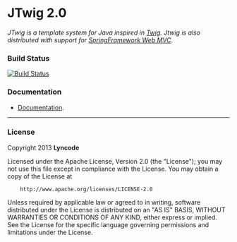 # JTwig 2.0

*JTwig is a template system for Java inspired in [Twig](http://twig.sensiolabs.org/). Jtwig is also distributed with support for [SpringFramework Web MVC](http://www.springsource.org).*

### Build Status

[![Build Status](https://travis-ci.org/lyncode/jtwig.png)](https://travis-ci.org/lyncode/jtwig)

### Documentation

- [Documentation](https://github.com/lyncode/jtwig/wiki).

----------

### License


Copyright 2013 **Lyncode**

Licensed under the Apache License, Version 2.0 (the "License"); 
you may not use this file except in compliance with the License. You may obtain a copy of the License at

        http://www.apache.org/licenses/LICENSE-2.0

Unless required by applicable law or agreed to in writing, software distributed under the License is distributed on an "AS IS" BASIS, WITHOUT WARRANTIES OR CONDITIONS OF ANY KIND, either express or implied.
See the License for the specific language governing permissions and limitations under the License.
